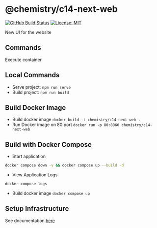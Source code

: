 # @chemistry/c14-next-web

[![GitHub Build Status](https://github.com/chemistry/crystallography.io/workflows/CI/badge.svg)](https://github.com/chemistry/crystallography.io/actions?query=workflow%3ACI)
[![License: MIT](https://img.shields.io/badge/License-MIT-gren.svg)](https://opensource.org/licenses/MIT)

New UI for the website

## Commands

Execute container

## Local Commands

* Serve project: `npm run serve`
* Build project: `npm run build`

## Build Docker Image

* Build docker image ``` docker build -t chemistry/c14-next-web . ```
* Run Docker image on 80 port ``` docker run -p 80:8060 chemistry/c14-next-web ```

## Build with Docker Compose

* Start application

```bash
docker compose down -v && docker compose up --build -d
```

* View Application Logs

```bash
docker compose logs
```

* Build docker image ``` docker compose up ```

## Setup Infrastructure

See documentation [here](setup/README.md)
